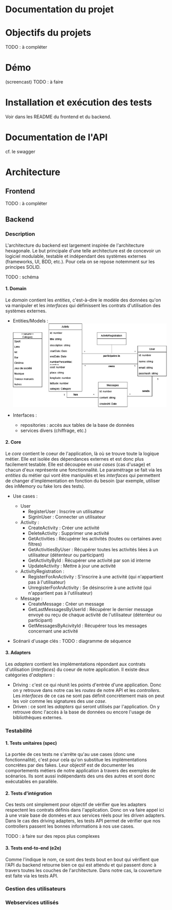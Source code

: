 # Documentation du projet

# Objectifs du projets
TODO : à compléter

# Démo 
(screencast)
TODO : à faire

# Installation et exécution des tests
Voir dans les README du frontend et du backend.

# Documentation de l'API
cf. le swagger

# Architecture
## Frontend
TODO : à compléter

## Backend
### Description
L'architecture du backend est largement inspirée de l'architecture hexagonale. Le but principale d'une telle architecture est de concevoir un logiciel modulable, testable et indépendant des systèmes externes (frameworks, UI, BDD, etc.). Pour cela on se repose notemment sur les principes SOLID.

TODO : schéma

#### 1. Domain
Le _domain_ contient les _entities_, c'est-à-dire le modèle des données qu'on va manipuler et les _interfaces_ qui définissent les contrats d'utilisation des systèmes externes.

- Entities/Models :
![classDiagram](./docs/classDiagram.jpg)

- Interfaces : 
    - repositories : accès aux tables de la base de données
    - services divers (chiffrage, etc.)

#### 2. Core
Le _core_ contient le coeur de l'application, là où se trouve toute la logique métier. Elle est isolée des dépendances externes et est donc plus facilement testable. Elle est découpée en _use cases_ (cas d'usage) et chacun d'eux représente une fonctionnalité. Le paramétrage se fait via les _entities_ du métier qui vont être manipulés et les _interfaces_ qui permettent de changer d'implémentation en fonction du besoin (par exemple, utiliser des inMemory ou fake lors des tests).

- Use cases :
    - User
        - RegisterUser : Inscrire un utilisateur
        - SignInUser : Connecter un utilisateur
    - Activity :
        - CreateActivity : Créer une activité
        - DeleteActivity : Supprimer une activité
        - GetActivities : Récupérer les activités (toutes ou certaines avec filtres)
        - GetActivitiesByUser : Récupérer toutes les activités liées à un utilisateur (détenteur ou participant)
        - GetActivityById : Récupérer une activité par son id interne
        - UpdateActivity : Mettre à jour une activité
    - ActivityRegistration :
        - RegisterForAnActivity : S'inscrire à une activité (qui n'appartient pas à l'utilisateur)
        - UnregisterForAnActivity : Se désinscrire à une activité (qui n'appartient pas à l'utilisateur)
    - Message :
        - CreateMessage : Créer un message
        - GetLastMessagesByUserId : Récupérer le dernier message envoyé ou reçu de chaque activité de l'utilisateur (détenteur ou participant)
        - GetMessagesByAcivityId : Récupérer tous les messages concernant une activité

- Scénarii d'usage clés :
TODO : diagramme de séquence

#### 3. Adapters
Les _adapters_ contient les implémentations répondant aux contrats d'utilisation (_interfaces_) du coeur de notre application.
Il existe deux catégories d'_adapters_ :
- Driving : c'est ce qui réunit les points d'entrée d'une application. Donc on y retrouve dans notre cas les _routes_ de notre API et les _controllers_. Les _interfaces_ de ce cas ne sont pas définit concrètement mais on peut les voir comme les signatures des _use case_. 
- Driven : ce sont les _adapters_ qui seront utilisés par l'application. On y retrouve donc l'accès à la base de données ou encore l'usage de bibliothèques externes.

### Testabilité
#### 1. Tests unitaires (spec)
La portée de ces tests ne s'arrête qu'au use cases (donc une fonctionnalité), c'est pour cela qu'on substitue les implémentations concrètes par des fakes. Leur objectif est de documenter les comportements métiers de notre application à travers des exemples de scénarios. Ils sont aussi indépendants des uns des autres et sont donc exécutables en parallèle.

#### 2. Tests d'intégration
Ces tests ont simplement pour objectif de vérifier que les adapters respectent les contrats définis dans l'application. Donc on va faire appel ici à une vraie base de données et aux services réels pour les driven adapters. Dans le cas des driving adapters, les tests API permet de vérifier que nos controllers passent les bonnes informations à nos use cases.

TODO : à faire sur des repos plus complexes

#### 3. Tests end-to-end (e2e)
Comme l'indique le nom, ce sont des tests bout en bout qui vérifient que l'API du backend retourne bien ce qui est attendu et qui passent donc à travers toutes les couches de l'architecture. Dans notre cas, la couverture est faite via les tests API.

### Gestion des utilisateurs

### Webservices utilisés
